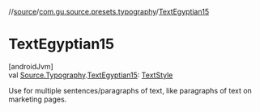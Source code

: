 //[source](../../index.md)/[com.gu.source.presets.typography](index.md)/[TextEgyptian15](-text-egyptian15.md)

# TextEgyptian15

[androidJvm]\
val [Source.Typography](../com.gu.source/-source/-typography/index.md).[TextEgyptian15](-text-egyptian15.md): [TextStyle](https://developer.android.com/reference/kotlin/androidx/compose/ui/text/TextStyle.html)

Use for multiple sentences/paragraphs of text, like paragraphs of text on marketing pages.
